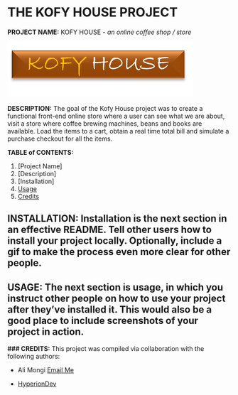 # THE KOFY HOUSE PROJECT

**PROJECT NAME:** 
KOFY HOUSE - *an online coffee shop / store*

![logo](https://github.com/alialfa/online-store__kofy-house/blob/master/images/khlogo.png "Logo")

**DESCRIPTION:** 
The goal of the Kofy House project was to create a functional front-end online store where a user can see what we are about, visit a store where coffee brewing machines, beans and books are available. Load the items to a cart, obtain a real time total bill and simulate a purchase checkout for all the items.  

**TABLE of CONTENTS:** 
1. [Project Name]
2. [Description]
3. [Installation]
4. [Usage](#usage)
5. [Credits](#CREDITS)

**INSTALLATION:** Installation is the next section in an effective README. Tell other users how to install your project locally. Optionally, include a gif to make the process even more clear for other people.
---
**USAGE:** The next section is usage, in which you instruct other people on how to use your project after they’ve installed it. This would also be a good place to include screenshots of your project in action.
---
**### CREDITS:** This project was compiled via collaboration with the following authors: 
- Ali Mongi [Email Me](mailto:alphan.mongi@gmail.com)
* [HyperionDev](https://www.hyperiondev.com/) 